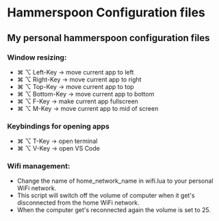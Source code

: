 # Hammerspoon Configuration files

## My personal hammerspoon configuration files

### Window resizing:
- ⌘ ⌥ Left-Key -> move current app to left
- ⌘ ⌥ Right-Key -> move current app to right
- ⌘ ⌥ Top-Key -> move current app to top
- ⌘ ⌥ Bottom-Key -> move current app to bottom
- ⌘ ⌥ F-Key -> make current app fullscreen
- ⌘ ⌥ M-Key -> move current app to mid of screen

### Keybindings for opening apps
- ⌘ ⌥ T-Key -> open terminal
- ⌘ ⌥ V-Key -> open VS Code

### Wifi management:
- Change the name of home_network_name in wifi.lua to your personal WiFi network.
- This script will switch off the volume of computer when it get's disconnected from the home WiFi network.
- When the computer get's reconnected again the volume is set to 25.
